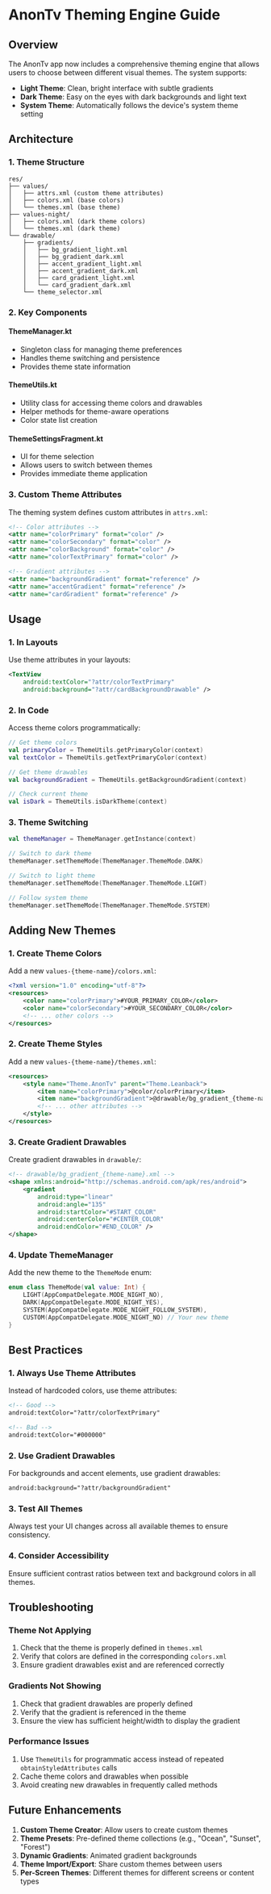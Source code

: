 # AnonTv Theming Engine Guide

## Overview

The AnonTv app now includes a comprehensive theming engine that allows users to choose between different visual themes. The system supports:

- **Light Theme**: Clean, bright interface with subtle gradients
- **Dark Theme**: Easy on the eyes with dark backgrounds and light text
- **System Theme**: Automatically follows the device's system theme setting

## Architecture

### 1. Theme Structure

```
res/
├── values/
│   ├── attrs.xml (custom theme attributes)
│   ├── colors.xml (base colors)
│   └── themes.xml (base theme)
├── values-night/
│   ├── colors.xml (dark theme colors)
│   └── themes.xml (dark theme)
└── drawable/
    ├── gradients/
    │   ├── bg_gradient_light.xml
    │   ├── bg_gradient_dark.xml
    │   ├── accent_gradient_light.xml
    │   ├── accent_gradient_dark.xml
    │   ├── card_gradient_light.xml
    │   └── card_gradient_dark.xml
    └── theme_selector.xml
```

### 2. Key Components

#### ThemeManager.kt
- Singleton class for managing theme preferences
- Handles theme switching and persistence
- Provides theme state information

#### ThemeUtils.kt
- Utility class for accessing theme colors and drawables
- Helper methods for theme-aware operations
- Color state list creation

#### ThemeSettingsFragment.kt
- UI for theme selection
- Allows users to switch between themes
- Provides immediate theme application

### 3. Custom Theme Attributes

The theming system defines custom attributes in `attrs.xml`:

```xml
<!-- Color attributes -->
<attr name="colorPrimary" format="color" />
<attr name="colorSecondary" format="color" />
<attr name="colorBackground" format="color" />
<attr name="colorTextPrimary" format="color" />

<!-- Gradient attributes -->
<attr name="backgroundGradient" format="reference" />
<attr name="accentGradient" format="reference" />
<attr name="cardGradient" format="reference" />
```

## Usage

### 1. In Layouts

Use theme attributes in your layouts:

```xml
<TextView
    android:textColor="?attr/colorTextPrimary"
    android:background="?attr/cardBackgroundDrawable" />
```

### 2. In Code

Access theme colors programmatically:

```kotlin
// Get theme colors
val primaryColor = ThemeUtils.getPrimaryColor(context)
val textColor = ThemeUtils.getTextPrimaryColor(context)

// Get theme drawables
val backgroundGradient = ThemeUtils.getBackgroundGradient(context)

// Check current theme
val isDark = ThemeUtils.isDarkTheme(context)
```

### 3. Theme Switching

```kotlin
val themeManager = ThemeManager.getInstance(context)

// Switch to dark theme
themeManager.setThemeMode(ThemeManager.ThemeMode.DARK)

// Switch to light theme
themeManager.setThemeMode(ThemeManager.ThemeMode.LIGHT)

// Follow system theme
themeManager.setThemeMode(ThemeManager.ThemeMode.SYSTEM)
```

## Adding New Themes

### 1. Create Theme Colors

Add a new `values-{theme-name}/colors.xml`:

```xml
<?xml version="1.0" encoding="utf-8"?>
<resources>
    <color name="colorPrimary">#YOUR_PRIMARY_COLOR</color>
    <color name="colorSecondary">#YOUR_SECONDARY_COLOR</color>
    <!-- ... other colors -->
</resources>
```

### 2. Create Theme Styles

Add a new `values-{theme-name}/themes.xml`:

```xml
<resources>
    <style name="Theme.AnonTv" parent="Theme.Leanback">
        <item name="colorPrimary">@color/colorPrimary</item>
        <item name="backgroundGradient">@drawable/bg_gradient_{theme-name}</item>
        <!-- ... other attributes -->
    </style>
</resources>
```

### 3. Create Gradient Drawables

Create gradient drawables in `drawable/`:

```xml
<!-- drawable/bg_gradient_{theme-name}.xml -->
<shape xmlns:android="http://schemas.android.com/apk/res/android">
    <gradient
        android:type="linear"
        android:angle="135"
        android:startColor="#START_COLOR"
        android:centerColor="#CENTER_COLOR"
        android:endColor="#END_COLOR" />
</shape>
```

### 4. Update ThemeManager

Add the new theme to the `ThemeMode` enum:

```kotlin
enum class ThemeMode(val value: Int) {
    LIGHT(AppCompatDelegate.MODE_NIGHT_NO),
    DARK(AppCompatDelegate.MODE_NIGHT_YES),
    SYSTEM(AppCompatDelegate.MODE_NIGHT_FOLLOW_SYSTEM),
    CUSTOM(AppCompatDelegate.MODE_NIGHT_NO) // Your new theme
}
```

## Best Practices

### 1. Always Use Theme Attributes

Instead of hardcoded colors, use theme attributes:

```xml
<!-- Good -->
android:textColor="?attr/colorTextPrimary"

<!-- Bad -->
android:textColor="#000000"
```

### 2. Use Gradient Drawables

For backgrounds and accent elements, use gradient drawables:

```xml
android:background="?attr/backgroundGradient"
```

### 3. Test All Themes

Always test your UI changes across all available themes to ensure consistency.

### 4. Consider Accessibility

Ensure sufficient contrast ratios between text and background colors in all themes.

## Troubleshooting

### Theme Not Applying

1. Check that the theme is properly defined in `themes.xml`
2. Verify that colors are defined in the corresponding `colors.xml`
3. Ensure gradient drawables exist and are referenced correctly

### Gradients Not Showing

1. Check that gradient drawables are properly defined
2. Verify that the gradient is referenced in the theme
3. Ensure the view has sufficient height/width to display the gradient

### Performance Issues

1. Use `ThemeUtils` for programmatic access instead of repeated `obtainStyledAttributes` calls
2. Cache theme colors and drawables when possible
3. Avoid creating new drawables in frequently called methods

## Future Enhancements

1. **Custom Theme Creator**: Allow users to create custom themes
2. **Theme Presets**: Pre-defined theme collections (e.g., "Ocean", "Sunset", "Forest")
3. **Dynamic Gradients**: Animated gradient backgrounds
4. **Theme Import/Export**: Share custom themes between users
5. **Per-Screen Themes**: Different themes for different screens or content types 
